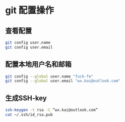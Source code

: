 # git 配置操作

## 查看配置

```bash
git config user.name
git config user.email
```

## 配置本地用户名和邮箱

```bash
git config --global user.name "fuck-fe"
git config --global user.email "wx.kai@outlook.com"
```

## 生成SSH-key

```bash
ssh-keygen -t rsa -C “wx.kai@outlook.com”
cat ~/.ssh/id_rsa.pub
```
